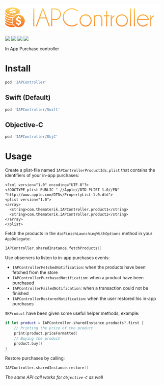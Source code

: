 ![](logo.png)

[![](https://img.shields.io/badge/contact-@thematerik-blue.svg?style=flat-square)](http://twitter.com/thematerik)
[![](https://img.shields.io/cocoapods/v/IAPController.svg?style=flat-square)](https://cocoapods.org/pods/IAPController)
![](https://img.shields.io/cocoapods/p/IAPController.svg?style=flat-square)
![](https://img.shields.io/cocoapods/l/IAPController.svg?style=flat-square)

In App Purchase controller

# Install

```bash
pod 'IAPController'
```

## Swift (Default)

```bash
pod 'IAPController/Swift'
```

## Objective-C

```bash
pod 'IAPController/ObjC'
```

# Usage

Create a plist-file named `IAPControllerProductIds.plist` that contains the identifiers of your in-app purchases:

```plist
<?xml version="1.0" encoding="UTF-8"?>
<!DOCTYPE plist PUBLIC "-//Apple//DTD PLIST 1.0//EN" "http://www.apple.com/DTDs/PropertyList-1.0.dtd">
<plist version="1.0">
<array>
  <string>com.thematerik.IAPController.product1</string>
  <string>com.thematerik.IAPController.product2</string>
</array>
</plist>
```

Fetch the products in the `didFinishLaunchingWithOptions` method in your `AppDelegate`:

```swift
IAPController.sharedInstance.fetchProducts()
```

Use observers to listen to in-app purchases events:

* `IAPControllerFetchedNotification`: when the products have been fetched from the store
* `IAPControllerPurchasedNotification`: when a product have been purchased
* `IAPControllerFailedNotification`: when a transaction could not be finished
* `IAPControllerRestoredNotification`: when the user restored his in-app purchases

`SKProduct` have been given some useful helper methods, example:

```swift
if let product = IAPController.sharedInstance.products?.first {
    // Printing the price of the product
    print(product.priceFormatted)
    // Buying the product
    product.buy()
}
```

Restore purchases by calling:

```swift
IAPController.sharedInstance.restore()
```

*The same API call works for `Objective-C` as well*
